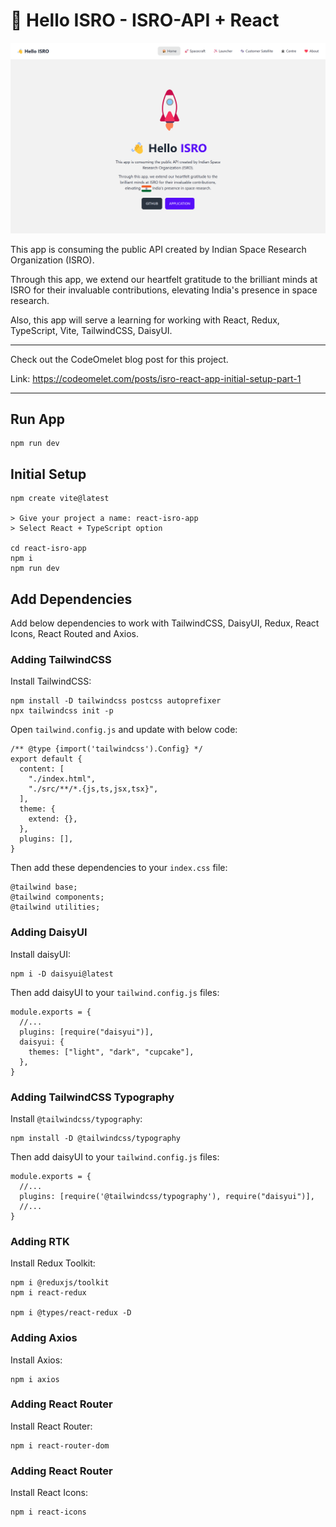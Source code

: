 # 👋 Hello ISRO - ISRO-API + React

![](https://raw.githubusercontent.com/ZakiMohammed/react-isro-app/master/public/banner.png)

This app is consuming the public API created by Indian Space Research Organization (ISRO).

Through this app, we extend our heartfelt gratitude to the brilliant minds at ISRO for their invaluable contributions, elevating  India's presence in space research.

Also, this app will serve a learning for working with React, Redux, TypeScript, Vite, TailwindCSS, DaisyUI.
___

Check out the CodeOmelet blog post for this project.

Link: https://codeomelet.com/posts/isro-react-app-initial-setup-part-1
___

## Run App

```
npm run dev
```

## Initial Setup

```
npm create vite@latest

> Give your project a name: react-isro-app
> Select React + TypeScript option

cd react-isro-app
npm i
npm run dev
```

## Add Dependencies

Add below dependencies to work with TailwindCSS, DaisyUI, Redux, React Icons, React Routed and Axios.

### Adding TailwindCSS

Install TailwindCSS:
```
npm install -D tailwindcss postcss autoprefixer
npx tailwindcss init -p
```

Open `tailwind.config.js` and update with below code:
```
/** @type {import('tailwindcss').Config} */
export default {
  content: [
    "./index.html",
    "./src/**/*.{js,ts,jsx,tsx}",
  ],
  theme: {
    extend: {},
  },
  plugins: [],
}
```

Then add these dependencies to your `index.css` file:
```
@tailwind base;
@tailwind components;
@tailwind utilities;
```

### Adding DaisyUI

Install daisyUI:
```
npm i -D daisyui@latest
```

Then add daisyUI to your `tailwind.config.js` files:
```
module.exports = {
  //...
  plugins: [require("daisyui")],
  daisyui: {
    themes: ["light", "dark", "cupcake"],
  },
}
```

### Adding TailwindCSS Typography

Install `@tailwindcss/typography`:
```
npm install -D @tailwindcss/typography
```

Then add daisyUI to your `tailwind.config.js` files:
```
module.exports = {
  //...
  plugins: [require('@tailwindcss/typography'), require("daisyui")],
  //...
}
```

### Adding RTK

Install Redux Toolkit:

```
npm i @reduxjs/toolkit
npm i react-redux

npm i @types/react-redux -D
```

### Adding Axios

Install Axios:

```
npm i axios
```

### Adding React Router

Install React Router:

```
npm i react-router-dom
```

### Adding React Router

Install React Icons:

```
npm i react-icons
```